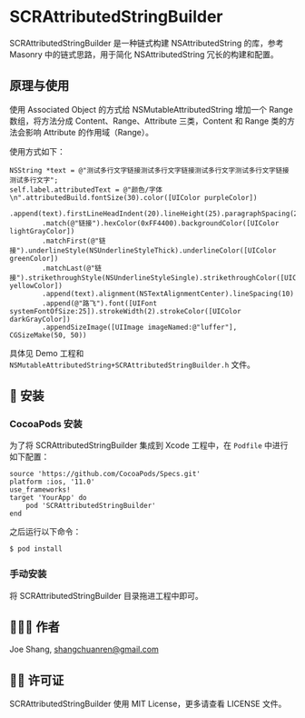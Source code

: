 # SCRAttributedStringBuilder

SCRAttributedStringBuilder 是一种链式构建 NSAttributedString 的库，参考 Masonry 中的链式思路，用于简化 NSAttributedString 冗长的构建和配置。

## 原理与使用

使用 Associated Object 的方式给 NSMutableAttributedString 增加一个 Range 数组，将方法分成 Content、Range、Attribute 三类，Content 和 Range 类的方法会影响 Attribute 的作用域（Range）。

使用方式如下：

```
NSString *text = @"测试多行文字链接测试多行文字链接测试多行文字测试多行文字链接测试多行文字";
self.label.attributedText = @"颜色/字体\n".attributedBuild.fontSize(30).color([UIColor purpleColor])
        .append(text).firstLineHeadIndent(20).lineHeight(25).paragraphSpacing(20)
        .match(@"链接").hexColor(0xFF4400).backgroundColor([UIColor lightGrayColor])
        .matchFirst(@"链接").underlineStyle(NSUnderlineStyleThick).underlineColor([UIColor greenColor])
        .matchLast(@"链接").strikethroughStyle(NSUnderlineStyleSingle).strikethroughColor([UIColor yellowColor])
        .append(text).alignment(NSTextAlignmentCenter).lineSpacing(10)
        .append(@"路飞").font([UIFont systemFontOfSize:25]).strokeWidth(2).strokeColor([UIColor darkGrayColor])
        .appendSizeImage([UIImage imageNamed:@"luffer"], CGSizeMake(50, 50))
```

具体见 Demo 工程和 `NSMutableAttributedString+SCRAttributedStringBuilder.h` 文件。

## 📲 安装

### CocoaPods 安装

为了将 SCRAttributedStringBuilder 集成到 Xcode 工程中，在 `Podfile` 中进行如下配置：

```
source 'https://github.com/CocoaPods/Specs.git'
platform :ios, '11.0'
use_frameworks!
target 'YourApp' do
	pod 'SCRAttributedStringBuilder'
end
```

之后运行以下命令：

```bash
$ pod install
```

### 手动安装

将 SCRAttributedStringBuilder 目录拖进工程中即可。

## 👨🏻‍💻 作者

Joe Shang, shangchuanren@gmail.com

## 👮🏻 许可证

SCRAttributedStringBuilder 使用 MIT License，更多请查看 LICENSE 文件。


